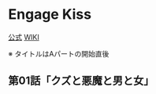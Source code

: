 # Engage Kiss

[公式](https://engage-kiss.com/) 
[WIKI](https://ja.wikipedia.org/wiki/Project_Engage) 

※ タイトルはAパートの開始直後

## 第01話「クズと悪魔と男と女」
